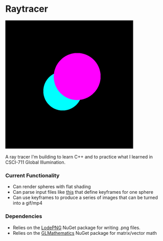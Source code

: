 # Raytracer
<img src="images/output.png" height="400">

A ray tracer I'm building to learn C++ and to practice what I learned in CSCI-711 Global Illumination.

### Current Functionality
+ Can render spheres with flat shading
+ Can parse input files like [this](Raytracer/world/prog.txt) that define keyframes for one sphere
+ Can use keyframes to produce a series of images that can be turned into a gif/mp4

### Dependencies
+ Relies on the [LodePNG](https://github.com/lvandeve/lodepng) NuGet package for writing .png files.
+ Relies on the [GLMathematics](https://www.nuget.org/packages/glm/0.9.9.600) NuGet package for matrix/vector math
